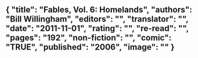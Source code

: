 {
 "title": "Fables, Vol. 6: Homelands",
 "authors": "Bill Willingham",
 "editors": "",
 "translator": "",
 "date": "2011-11-01",
 "rating": "",
 "re-read": "",
 "pages": "192",
 "non-fiction": "",
 "comic": "TRUE",
 "published": "2006",
 "image": ""
}
---

